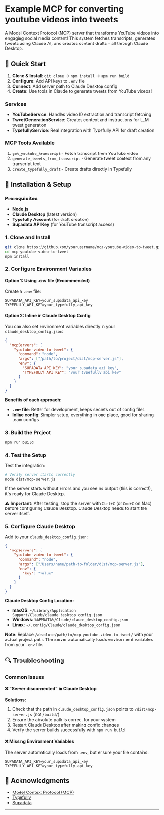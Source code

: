 # Example MCP for converting youtube videos into tweets

A Model Context Protocol (MCP) server that transforms YouTube videos into engaging social media content! This system fetches transcripts, generates tweets using Claude AI, and creates content drafts - all through Claude Desktop.

## 🚀 Quick Start

1. **Clone & Install**: `git clone` → `npm install` → `npm run build`
2. **Configure**: Add API keys to `.env` file
3. **Connect**: Add server path to Claude Desktop config
4. **Create**: Use tools in Claude to generate tweets from YouTube videos!

### Services

- **YouTubeService**: Handles video ID extraction and transcript fetching
- **TweetGenerationService**: Creates context and instructions for LLM tweet generation
- **TypefullyService**: Real integration with Typefully API for draft creation

### MCP Tools Available

1. `get_youtube_transcript` - Fetch transcript from YouTube video
2. `generate_tweets_from_transcript` - Generate tweet context from any transcript text
3. `create_typefully_draft` - Create drafts directly in Typefully

## 🔧 Installation & Setup

### Prerequisites

- **Node.js**
- **Claude Desktop** (latest version)
- **Typefully Account** (for draft creation)
- **Supadata API Key** (for YouTube transcript access)

### 1. Clone and Install

```bash
git clone https://github.com/yourusername/mcp-youtube-video-to-tweet.git
cd mcp-youtube-video-to-tweet
npm install
```

### 2. Configure Environment Variables

#### Option 1: Using .env file (Recommended)

Create a `.env` file:

```env
SUPADATA_API_KEY=your_supadata_api_key
TYPEFULLY_API_KEY=your_typefully_api_key
```

#### Option 2: Inline in Claude Desktop Config

You can also set environment variables directly in your `claude_desktop_config.json`:

```json
{
  "mcpServers": {
    "youtube-video-to-tweet": {
      "command": "node",
      "args": ["/path/to/project/dist/mcp-server.js"],
      "env": {
        "SUPADATA_API_KEY": "your_supadata_api_key",
        "TYPEFULLY_API_KEY": "your_typefully_api_key"
      }
    }
  }
}
```

**Benefits of each approach:**

- **`.env` file**: Better for development, keeps secrets out of config files
- **Inline config**: Simpler setup, everything in one place, good for sharing team configs

### 3. Build the Project

```bash
npm run build
```

### 4. Test the Setup

Test the integration:

```bash
# Verify server starts correctly
node dist/mcp-server.js
```

If the server starts without errors and you see no output (this is correct!), it's ready for Claude Desktop.

**⚠️ Important**: After testing, stop the server with `Ctrl+C` (or `Cmd+C` on Mac) before configuring Claude Desktop. Claude Desktop needs to start the server itself.

### 5. Configure Claude Desktop

Add to your `claude_desktop_config.json`:

```json
{
  "mcpServers": {
    "youtube-video-to-tweet": {
      "command": "node",
      "args": ["/Users/name/path-to-folder/dist/mcp-server.js"],
      "env": {
        "key": "value"
      }
    }
  }
}
```

**Claude Desktop Config Location:**

- **macOS**: `~/Library/Application Support/Claude/claude_desktop_config.json`
- **Windows**: `%APPDATA%/Claude/claude_desktop_config.json`
- **Linux**: `~/.config/Claude/claude_desktop_config.json`

**Note**: Replace `/absolute/path/to/mcp-youtube-video-to-tweet/` with your actual project path. The server automatically loads environment variables from your `.env` file.

## 🔍 Troubleshooting

### Common Issues

#### ❌ "Server disconnected" in Claude Desktop

**Solutions:**

1. Check that the path in `claude_desktop_config.json` points to `/dist/mcp-server.js` (not `/build/`)
2. Ensure the absolute path is correct for your system
3. Restart Claude Desktop after making config changes
4. Verify the server builds successfully with `npm run build`

#### ❌ Missing Environment Variables

The server automatically loads from `.env`, but ensure your file contains:

```env
SUPADATA_API_KEY=your_supadata_api_key
TYPEFULLY_API_KEY=your_typefully_api_key
```

## 🙏 Acknowledgments

- [Model Context Protocol (MCP)](https://modelcontextprotocol.io/)
- [Typefully](https://typefully.com/)
- [Supadata](https://supadata.ai/)

---
